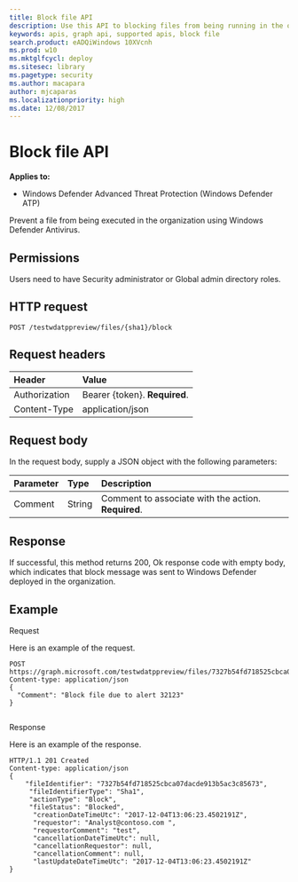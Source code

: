 ```yaml
---
title: Block file API
description: Use this API to blocking files from being running in the organization.
keywords: apis, graph api, supported apis, block file
search.product: eADQiWindows 10XVcnh
ms.prod: w10
ms.mktglfcycl: deploy
ms.sitesec: library
ms.pagetype: security
ms.author: macapara
author: mjcaparas
ms.localizationpriority: high
ms.date: 12/08/2017
---
```


# Block file API

**Applies to:**

- Windows Defender Advanced Threat Protection (Windows Defender ATP)



Prevent a file from being executed in the organization using Windows Defender Antivirus.

## Permissions
Users need to have Security administrator or Global admin directory roles.

## HTTP request
```
POST /testwdatppreview/files/{sha1}/block
```

## Request headers

Header | Value 
:---|:---
Authorization | Bearer {token}. **Required**.
Content-Type	| application/json

## Request body
In the request body, supply a JSON object with the following parameters:

Parameter |	Type	| Description
:---|:---|:---
Comment |	String |	Comment to associate with the action. **Required**.


## Response
If successful, this method returns 200, Ok response code with empty body, which indicates that block message was sent to Windows Defender deployed in the organization.


## Example

Request

Here is an example of the request.

```
POST https://graph.microsoft.com/testwdatppreview/files/7327b54fd718525cbca07dacde913b5ac3c85673/block 
Content-type: application/json
{
  "Comment": "Block file due to alert 32123"
}


```

Response

Here is an example of the response.


```
HTTP/1.1 201 Created
Content-type: application/json
{
    "fileIdentifier": "7327b54fd718525cbca07dacde913b5ac3c85673",
     "fileIdentifierType": "Sha1",
     "actionType": "Block",
     "fileStatus": "Blocked",
      "creationDateTimeUtc": "2017-12-04T13:06:23.4502191Z",
      "requestor": "Analyst@contoso.com ",
      "requestorComment": "test",
      "cancellationDateTimeUtc": null,
      "cancellationRequestor": null,
      "cancellationComment": null,
      "lastUpdateDateTimeUtc": "2017-12-04T13:06:23.4502191Z"
}

```
